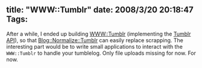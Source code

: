 title: "WWW::Tumblr"
date: 2008/3/20 20:18:47
Tags:
---
After a while, I ended up building [WWW::Tumblr](https://metacpan.org/pod/release/DAMOG/WWW-Tumblr-2/lib/WWW/Tumblr.pm) (implementing the [Tumblr API](http://www.tumblr.com/api)), so that [Blog::Normalize::Tumblr](https://metacpan.org/pod/release/DAMOG/Blog-Normalize-0.0rc2/lib/Blog/Normalize/Tumblr.pm) can easily replace scrapping. The interesting part would be to write small applications to interact with the `WWW::Tumblr` to handle your tumblelog. Only file uploads missing for now. For now.
